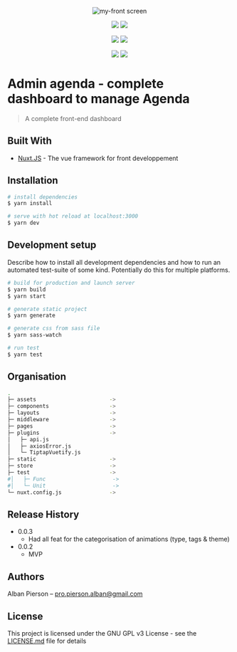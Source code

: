 <p align="center">
  <img src="https://github.com/Bibliotheque-Lyon/Agenda-admin/blob/master/home.png" alt="my-front screen"/>
</p>
<p align="center">
  <a href="https://david-dm.org/Bibliotheque-Lyon/Agenda-admin" alt="Dependencies"><img src="https://david-dm.org/Bibliotheque-Lyon/Agenda-admin.svg" /></a>
  <a href="http://www.gnu.org/licenses/gpl-3.0" alt="License: GPL v3"><img src="https://img.shields.io/badge/License-GPL%20v3-blue.svg" /></a>
</p>
<p align="center">
  <a href="https://snyk.io/test/github/Bibliotheque-Lyon/Agenda-admin" alt="Known Vulnerabilities"><img src="https://snyk.io/test/github/Bibliotheque-Lyon/Agenda-admin/badge.svg" /></a>
  <a href="https://codeclimate.com/github/Bibliotheque-Lyon/Agenda-admin/maintainability" alt="Maintainability"><img src="https://api.codeclimate.com/v1/badges/db92dbcfec4dfc407995/maintainability" /></a>
</p>
<p align="center">
  <a href="https://github.com/Bibliotheque-Lyon/Agenda-admin/commits/master" alt="LastCommit"><img src="https://img.shields.io/github/last-commit/Bibliotheque-Lyon/Agenda-admin?style=flat-square" /></a>
  <a href="http://hits.dwyl.com/Bibliotheque-Lyon/Agenda-admin" alt="HitCount"><img src="http://hits.dwyl.com/Bibliotheque-Lyon/Agenda-admin.svg" /></a>
</p>

# Admin agenda - complete dashboard to manage Agenda 
> A complete front-end dashboard

## Built With

* [Nuxt.JS](https://github.com/nuxt/nuxt.js) - The vue framework for front developpement


## Installation

```bash
# install dependencies
$ yarn install

# serve with hot reload at localhost:3000
$ yarn dev
```

## Development setup

Describe how to install all development dependencies and how to run an automated test-suite of some kind. Potentially do this for multiple platforms.

```bash
# build for production and launch server
$ yarn build
$ yarn start

# generate static project
$ yarn generate

# generate css from sass file
$ yarn sass-watch

# run test
$ yarn test

```

## Organisation
```bash
.
├─ assets                       -> 
├─ components                   -> 
├─ layouts                      -> 
├─ middleware                   -> 
├─ pages                        -> 
├─ plugins                      -> 
│   ├─ api.js
│   ├─ axiosError.js
│   └─ TiptapVuetify.js
├─ static                       -> 
├─ store                        -> 
├─ test                         -> 
#│   ├─ Func                     ->
#│   └─ Unit                     -> 
└─ nuxt.config.js               -> 
```

## Release History

* 0.0.3
  * Had all feat for the categorisation of animations (type, tags & theme)
* 0.0.2
    * MVP

## Authors

Alban Pierson – pro.pierson.alban@gmail.com


## License

This project is licensed under the GNU GPL v3 License - see the [LICENSE.md](LICENSE.md) file for details
